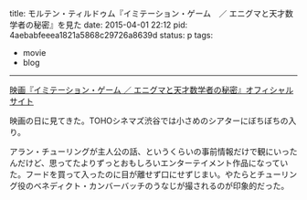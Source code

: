title: モルテン・ティルドゥム『イミテーション・ゲーム　／ エニグマと天才数学者の秘密』を見た
date: 2015-04-01 22:12
pid: 4aebabfeeea1821a5868c29726a8639d
status: p
tags:
- movie
- blog
---

[映画『イミテーション・ゲーム ／ エニグマと天才数学者の秘密』オフィシャルサイト][1]

映画の日に見てきた。TOHOシネマズ渋谷では小さめのシアターにぼちぼちの入り。

アラン・チューリングが主人公の話、というくらいの事前情報だけで観にいったんだけど、思ってたよりずっとおもしろいエンターテイメント作品になっていた。フードを買って入ったのに目が離せず口にせずじまい。やたらとチューリング役のベネディクト・カンバーバッチのうなじが撮されるのが印象的だった。

[1]:	http://imitationgame.gaga.ne.jp/